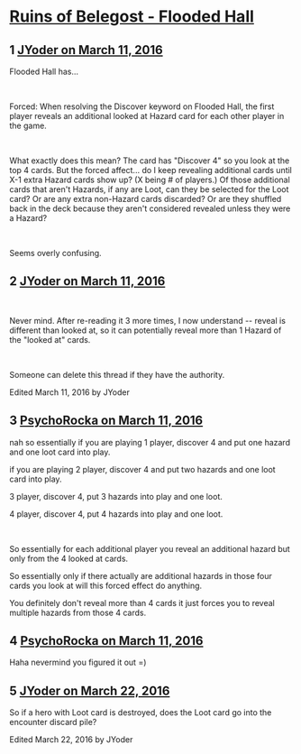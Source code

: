 # [Ruins of Belegost - Flooded Hall](https://community.fantasyflightgames.com/topic/205163-ruins-of-belegost-flooded-hall/)

## 1 [JYoder on March 11, 2016](https://community.fantasyflightgames.com/topic/205163-ruins-of-belegost-flooded-hall/?do=findComment&comment=2095502)

Flooded Hall has...

 

Forced: When resolving the Discover keyword on Flooded Hall, the first player reveals an additional looked at Hazard card for each other player in the game.

 

What exactly does this mean? The card has "Discover 4" so you look at the top 4 cards. But the forced affect... do I keep revealing additional cards until X-1 extra Hazard cards show up? (X being # of players.) Of those additional cards that aren't Hazards, if any are Loot, can they be selected for the Loot card? Or are any extra non-Hazard cards discarded? Or are they shuffled back in the deck because they aren't considered revealed unless they were a Hazard?

 

Seems overly confusing.

## 2 [JYoder on March 11, 2016](https://community.fantasyflightgames.com/topic/205163-ruins-of-belegost-flooded-hall/?do=findComment&comment=2095526)

 

Never mind. After re-reading it 3 more times, I now understand -- reveal is different than looked at, so it can potentially reveal more than 1 Hazard of the "looked at" cards.

 

Someone can delete this thread if they have the authority.

Edited March 11, 2016 by JYoder

## 3 [PsychoRocka on March 11, 2016](https://community.fantasyflightgames.com/topic/205163-ruins-of-belegost-flooded-hall/?do=findComment&comment=2095527)

nah so essentially if you are playing 1 player, discover 4 and put one hazard and one loot card into play.

if you are playing 2 player, discover 4 and put two hazards and one loot card into play. 

3 player, discover 4, put 3 hazards into play and one loot.

4 player, discover 4, put 4 hazards into play and one loot.

 

So essentially for each additional player you reveal an additional hazard but only from the 4 looked at cards.

So essentially only if there actually are additional hazards in those four cards you look at will this forced effect do anything.

You definitely don't reveal more than 4 cards it just forces you to reveal multiple hazards from those 4 cards.

## 4 [PsychoRocka on March 11, 2016](https://community.fantasyflightgames.com/topic/205163-ruins-of-belegost-flooded-hall/?do=findComment&comment=2095552)

Haha nevermind you figured it out =) 

## 5 [JYoder on March 22, 2016](https://community.fantasyflightgames.com/topic/205163-ruins-of-belegost-flooded-hall/?do=findComment&comment=2117421)

So if a hero with Loot card is destroyed, does the Loot card go into the encounter discard pile?

Edited March 22, 2016 by JYoder

